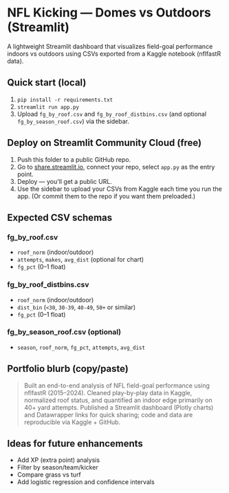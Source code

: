 
# NFL Kicking — Domes vs Outdoors (Streamlit)

A lightweight Streamlit dashboard that visualizes field-goal performance indoors vs outdoors using CSVs exported from a Kaggle notebook (nflfastR data).

## Quick start (local)
1. `pip install -r requirements.txt`
2. `streamlit run app.py`
3. Upload `fg_by_roof.csv` and `fg_by_roof_distbins.csv` (and optional `fg_by_season_roof.csv`) via the sidebar.

## Deploy on Streamlit Community Cloud (free)
1. Push this folder to a public GitHub repo.
2. Go to [share.streamlit.io](https://share.streamlit.io), connect your repo, select `app.py` as the entry point.
3. Deploy — you'll get a public URL.
4. Use the sidebar to upload your CSVs from Kaggle each time you run the app. (Or commit them to the repo if you want them preloaded.)

## Expected CSV schemas

### fg_by_roof.csv
- `roof_norm` (indoor/outdoor)
- `attempts`, `makes`, `avg_dist` (optional for chart)
- `fg_pct` (0–1 float)

### fg_by_roof_distbins.csv
- `roof_norm` (indoor/outdoor)
- `dist_bin` (`<30`, `30-39`, `40-49`, `50+` or similar)
- `fg_pct` (0–1 float)

### fg_by_season_roof.csv (optional)
- `season`, `roof_norm`, `fg_pct`, `attempts`, `avg_dist`

## Portfolio blurb (copy/paste)
> Built an end-to-end analysis of NFL field-goal performance using nflfastR (2015–2024). Cleaned play-by-play data in Kaggle, normalized roof status, and quantified an indoor edge primarily on 40+ yard attempts. Published a Streamlit dashboard (Plotly charts) and Datawrapper links for quick sharing; code and data are reproducible via Kaggle + GitHub.

## Ideas for future enhancements
- Add XP (extra point) analysis
- Filter by season/team/kicker
- Compare grass vs turf
- Add logistic regression and confidence intervals
